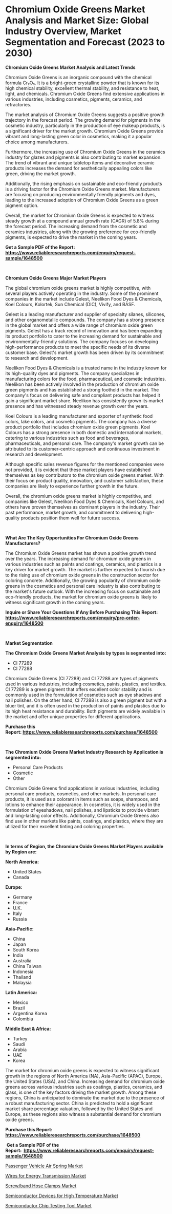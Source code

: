 <p><h1>Chromium Oxide Greens Market Analysis and Market Size: Global Industry Overview, Market Segmentation and Forecast (2023 to 2030)</h1></p><p><strong>Chromium Oxide Greens Market Analysis and Latest Trends</strong></p>
<p><p>Chromium Oxide Greens is an inorganic compound with the chemical formula Cr₂O₃. It is a bright-green crystalline powder that is known for its high chemical stability, excellent thermal stability, and resistance to heat, light, and chemicals. Chromium Oxide Greens find extensive applications in various industries, including cosmetics, pigments, ceramics, and refractories.</p><p>The market analysis of Chromium Oxide Greens suggests a positive growth trajectory in the forecast period. The growing demand for pigments in the cosmetic industry, particularly in the production of eye makeup products, is a significant driver for the market growth. Chromium Oxide Greens provide vibrant and long-lasting green color in cosmetics, making it a popular choice among manufacturers.</p><p>Furthermore, the increasing use of Chromium Oxide Greens in the ceramics industry for glazes and pigments is also contributing to market expansion. The trend of vibrant and unique tabletop items and decorative ceramic products increases the demand for aesthetically appealing colors like green, driving the market growth.</p><p>Additionally, the rising emphasis on sustainable and eco-friendly products is a driving factor for the Chromium Oxide Greens market. Manufacturers are focusing on producing environmentally friendly pigments and dyes, leading to the increased adoption of Chromium Oxide Greens as a green pigment option.</p><p>Overall, the market for Chromium Oxide Greens is expected to witness steady growth at a compound annual growth rate (CAGR) of 5.8% during the forecast period. The increasing demand from the cosmetic and ceramics industries, along with the growing preference for eco-friendly pigments, is expected to drive the market in the coming years.</p></p>
<p><strong>Get a Sample PDF of the Report:&nbsp; <a href="https://www.reliableresearchreports.com/enquiry/request-sample/1648500">https://www.reliableresearchreports.com/enquiry/request-sample/1648500</a></strong></p>
<p>&nbsp;</p>
<p><strong>Chromium Oxide Greens Major Market Players</strong></p>
<p><p>The global chromium oxide greens market is highly competitive, with several players actively operating in the industry. Some of the prominent companies in the market include Gelest, Neelikon Food Dyes & Chemicals, Koel Colours, Kolortek, Sun Chemical (DIC), Vivify, and BASF.</p><p>Gelest is a leading manufacturer and supplier of specialty silanes, silicones, and other organometallic compounds. The company has a strong presence in the global market and offers a wide range of chromium oxide green pigments. Gelest has a track record of innovation and has been expanding its product portfolio to cater to the increasing demand for sustainable and environmentally-friendly solutions. The company focuses on developing high-performance products to meet the specific needs of its diverse customer base. Gelest's market growth has been driven by its commitment to research and development.</p><p>Neelikon Food Dyes & Chemicals is a trusted name in the industry known for its high-quality dyes and pigments. The company specializes in manufacturing colors for the food, pharmaceutical, and cosmetic industries. Neelikon has been actively involved in the production of chromium oxide green pigments and has established a strong foothold in the market. The company's focus on delivering safe and compliant products has helped it gain a significant market share. Neelikon has consistently grown its market presence and has witnessed steady revenue growth over the years.</p><p>Koel Colours is a leading manufacturer and exporter of synthetic food colors, lake colors, and cosmetic pigments. The company has a diverse product portfolio that includes chromium oxide green pigments. Koel Colours has a strong presence in both domestic and international markets, catering to various industries such as food and beverages, pharmaceuticals, and personal care. The company's market growth can be attributed to its customer-centric approach and continuous investment in research and development.</p><p>Although specific sales revenue figures for the mentioned companies were not provided, it is evident that these market players have established themselves as key contributors to the chromium oxide greens market. With their focus on product quality, innovation, and customer satisfaction, these companies are likely to experience further growth in the future.</p><p>Overall, the chromium oxide greens market is highly competitive, and companies like Gelest, Neelikon Food Dyes & Chemicals, Koel Colours, and others have proven themselves as dominant players in the industry. Their past performance, market growth, and commitment to delivering high-quality products position them well for future success.</p></p>
<p>&nbsp;</p>
<p><strong>What Are The Key Opportunities For Chromium Oxide Greens Manufacturers?</strong></p>
<p><p>The Chromium Oxide Greens market has shown a positive growth trend over the years. The increasing demand for chromium oxide greens in various industries such as paints and coatings, ceramics, and plastics is a key driver for market growth. The market is further expected to flourish due to the rising use of chromium oxide greens in the construction sector for coloring concrete. Additionally, the growing popularity of chromium oxide greens in the cosmetics and personal care industry is also contributing to the market's future outlook. With the increasing focus on sustainable and eco-friendly products, the market for chromium oxide greens is likely to witness significant growth in the coming years.</p></p>
<p><strong>Inquire or Share Your Questions If Any Before Purchasing This Report: <a href="https://www.reliableresearchreports.com/enquiry/pre-order-enquiry/1648500">https://www.reliableresearchreports.com/enquiry/pre-order-enquiry/1648500</a></strong></p>
<p>&nbsp;</p>
<p><strong>Market Segmentation</strong></p>
<p><strong>The Chromium Oxide Greens Market Analysis by types is segmented into:</strong></p>
<p><ul><li>CI 77289</li><li>CI 77288</li></ul></p>
<p><p>Chromium Oxide Greens (CI 77289) and CI 77288 are types of pigments used in various industries, including cosmetics, paints, plastics, and textiles. CI 77289 is a green pigment that offers excellent color stability and is commonly used in the formulation of cosmetics such as eye shadows and nail polishes. On the other hand, CI 77288 is also a green pigment but with a bluer tint, and it is often used in the production of paints and plastics due to its high heat resistance and durability. Both pigments are widely available in the market and offer unique properties for different applications.</p></p>
<p><strong>Purchase this Report:&nbsp;<a href="https://www.reliableresearchreports.com/purchase/1648500">https://www.reliableresearchreports.com/purchase/1648500</a></strong></p>
<p>&nbsp;</p>
<p><strong>The Chromium Oxide Greens Market Industry Research by Application is segmented into:</strong></p>
<p><ul><li>Personal Care Products</li><li>Cosmetic</li><li>Other</li></ul></p>
<p><p>Chromium Oxide Greens find applications in various industries, including personal care products, cosmetics, and other markets. In personal care products, it is used as a colorant in items such as soaps, shampoos, and lotions to enhance their appearance. In cosmetics, it is widely used in the formulation of eyeshadows, nail polishes, and lipsticks to provide vibrant and long-lasting color effects. Additionally, Chromium Oxide Greens also find use in other markets like paints, coatings, and plastics, where they are utilized for their excellent tinting and coloring properties.</p></p>
<p>&nbsp;</p>
<p><strong>In terms of Region, the Chromium Oxide Greens Market Players available by Region are:</strong></p>
<p>
    <p> <strong> North America: </strong>
        <ul>
            <li>United States</li>
            <li>Canada</li>
        </ul>
        </p> 
    <p> <strong> Europe: </strong>
        <ul>
            <li>Germany</li>
            <li>France</li>
            <li>U.K.</li>
            <li>Italy</li>
            <li>Russia</li>
        </ul>
        </p> 
    <p> <strong> Asia-Pacific: </strong>
        <ul>
            <li>China</li>
            <li>Japan</li>
            <li>South Korea</li>
            <li>India</li>
            <li>Australia</li>
            <li>China Taiwan</li>
            <li>Indonesia</li>
            <li>Thailand</li>
            <li>Malaysia</li>
        </ul>
        </p> 
    <p> <strong> Latin America: </strong>
        <ul>
            <li>Mexico</li>
            <li>Brazil</li>
            <li>Argentina Korea</li>
            <li>Colombia</li>
        </ul>
        </p> 
    <p> <strong> Middle East & Africa: </strong>
        <ul>
            <li>Turkey</li>
            <li>Saudi</li>
            <li>Arabia</li>
            <li>UAE</li>
            <li>Korea</li>
        </ul>
    </p>
    </p>
<p><p>The market for chromium oxide greens is expected to witness significant growth in the regions of North America (NA), Asia-Pacific (APAC), Europe, the United States (USA), and China. Increasing demand for chromium oxide greens across various industries such as coatings, plastics, ceramics, and glass, is one of the key factors driving the market growth. Among these regions, China is anticipated to dominate the market due to the presence of a robust manufacturing sector. China is predicted to hold a significant market share percentage valuation, followed by the United States and Europe, as these regions also witness a substantial demand for chromium oxide greens.</p></p>
<p><strong>Purchase this Report: <a href="https://www.reliableresearchreports.com/purchase/1648500">https://www.reliableresearchreports.com/purchase/1648500</a></strong></p>
<p>&nbsp;<strong>Get a Sample PDF of the Report:&nbsp;&nbsp;<a href="https://www.reliableresearchreports.com/enquiry/request-sample/1648500">https://www.reliableresearchreports.com/enquiry/request-sample/1648500</a></strong></p>
<p><strong></strong></p>
<p><p><a href="https://medium.com/@sheilahaley2023/passenger-vehicle-air-spring-market-focuses-on-market-share-size-and-projected-forecast-till-2030-befeddf976a7">Passenger Vehicle Air Spring Market</a></p><p><a href="https://medium.com/@nettieboyle84/wires-for-energy-transmission-market-size-reveals-the-best-marketing-channels-in-global-industry-f43bb4713156">Wires for Energy Transmission Market</a></p><p><a href="https://medium.com/@markuspagac/screw-band-hose-clamps-market-trends-and-market-analysis-forecasted-for-period-2023-2030-8153429764fa">Screw/band Hose Clamps Market</a></p><p><a href="https://medium.com/@sandramurphy56/semiconductor-devices-for-high-temperature-market-analysis-and-sze-forecasted-for-period-from-2023-e5daf0940133">Semiconductor Devices for High Temperature Market</a></p><p><a href="https://medium.com/@colinom786578/semiconductor-chip-testing-tool-market-research-report-its-history-and-forecast-2023-to-2030-02e472d8417e">Semiconductor Chip Testing Tool Market</a></p></p>